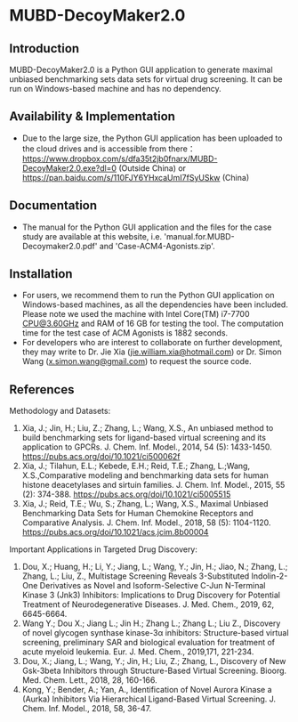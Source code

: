 # MUBD-DecoyMaker2.0

Introduction
-----------------------------------

MUBD-DecoyMaker2.0 is a Python GUI application to generate maximal unbiased benchmarking sets data sets for virtual drug screening. It can be run on Windows-based machine and has no dependency. 

Availability & Implementation
-----------------------------------

* Due to the large size, the Python GUI application has been uploaded to the cloud drives and is accessible from there：
  https://www.dropbox.com/s/dfa35t2jb0fnarx/MUBD-DecoyMaker2.0.exe?dl=0     (Outside China) or
  https://pan.baidu.com/s/110FJY6YHxcaUmI7fSyUSkw  (China)


Documentation
-----------------------------------

* The manual for the Python GUI application and the files for the case study are available at this website, i.e. 'manual.for.MUBD-Decoymaker2.0.pdf' and 'Case-ACM4-Agonists.zip'.


Installation
-----------------------------------

* For users, we recommend them to run the Python GUI application on Windows-based machines, as all the dependencies have been included. Please note we used the machine with Intel Core(TM) i7-7700 CPU@3.60GHz and RAM of 16 GB for testing the tool. The computation time for the test case of ACM Agonists is 1882 seconds. 
* For developers who are interest to collaborate on further development, they may write to Dr. Jie Xia (jie.william.xia@hotmail.com) or Dr. Simon Wang (x.simon.wang@gmail.com) to request the source code.  


References
-----------------------------------
Methodology and Datasets:
1. Xia, J.; Jin, H.; Liu, Z.; Zhang, L.; Wang, X.S., An unbiased method to build benchmarking sets for ligand-based virtual screening and its application to GPCRs. J. Chem. Inf. Model., 2014, 54 (5): 1433-1450. https://pubs.acs.org/doi/10.1021/ci500062f 
2. Xia, J.; Tilahun, E.L.; Kebede, E.H.; Reid, T.E.; Zhang, L.;Wang, X.S.,Comparative modeling and benchmarking data sets for human histone deacetylases and sirtuin families. J. Chem. Inf. Model., 2015, 55 (2): 374-388.
https://pubs.acs.org/doi/10.1021/ci5005515
3. Xia, J.; Reid, T.E.; Wu, S.; Zhang, L.; Wang, X.S., Maximal Unbiased Benchmarking Data Sets for Human Chemokine Receptors and Comparative Analysis. J. Chem. Inf. Model., 2018, 58 (5): 1104-1120. https://pubs.acs.org/doi/10.1021/acs.jcim.8b00004

Important Applications in Targeted Drug Discovery:

1. Dou, X.; Huang, H.; Li, Y.; Jiang, L.; Wang, Y.; Jin, H.; Jiao, N.; Zhang, L.; Zhang, L.; Liu, Z., Multistage Screening Reveals 3-Substituted Indolin-2-One Derivatives as Novel and Isoform-Selective C-Jun N-Terminal Kinase 3 (Jnk3) Inhibitors: Implications to Drug Discovery for Potential Treatment of Neurodegenerative Diseases. J. Med. Chem., 2019, 62, 6645-6664.
2. Wang Y.; Dou X.; Jiang L.; Jin H.; Zhang L.; Zhang L.; Liu Z., Discovery of novel glycogen synthase kinase-3α inhibitors: Structure-based virtual screening, preliminary SAR and biological evaluation for treatment of acute myeloid leukemia. Eur. J. Med. Chem., 2019,171, 221-234.
3. Dou, X.; Jiang, L.; Wang, Y.; Jin, H.; Liu, Z.; Zhang, L., Discovery of New Gsk-3beta Inhibitors through Structure-Based Virtual Screening. Bioorg. Med. Chem. Lett., 2018, 28, 160-166.
4. Kong, Y.; Bender, A.; Yan, A., Identification of Novel Aurora Kinase a (Aurka) Inhibitors Via Hierarchical Ligand-Based Virtual Screening. J. Chem. Inf. Model., 2018, 58, 36-47.
